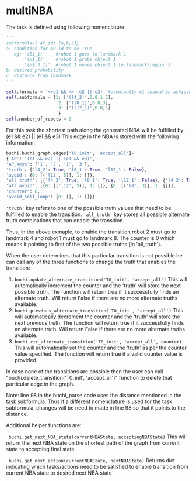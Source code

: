 # multiNBA

The task is defined using following nomenclature:

```python
'''
subformula={ AP_id: [a,b,c]}
a: condition for AP_id to be True
   eg: '(l1_1)'    #robot 1 goes to landmark 1
       '(m1_1)'    #robot 1 grabs object 1  
       '(m1r3_1)'  #robot 1 moves object 1 to landmark/region 3      
b: desired probability
c: distance from landmark
'''

self.formula = '<>e1 && <> (e2 || e3)' #eventually e1 should be achieved and eventually e2 or e3 should be achieved
self.subformula = {1: ['(l4_2)',0.8,1.5],
                    2: ['(l8_1)',0.8,3], 
                    3: ['(l12_1)',0.8,5]
                    }
self.number_of_robots = 2
```

For this task the shortest path along the generated NBA will be fulfilled by (e1 && e2) || (e1 && e3)
This edge in the NBA is stored with the following information:
```python
buchi.buchi_graph.edges['T0_init', 'accept_all']= 
{'AP': '(e1 && e2) || (e1 && e3)', 
'AP_keys': ['1', '2', '1', '3'], 
'truth': {'l4_2': True, 'l8_1': True, 'l12_1': False}, 
'avoid': {0: [('l12', 5)], 1: []},
'all_truth': [{'l4_2': True, 'l8_1': True, 'l12_1': False}, {'l4_2': True, 'l12_1': True, 'l8_1': False}], 
'all_avoid': [{0: [('l12', 5)], 1: []}, {0: [('l8', 3)], 1: []}], 
'counter': 0, 
'avoid_self_loop': {0: [], 1: []}} 
```
```'truth'``` key refers to one of the possible truth values that need to be fulfilled to enable the transition.
```'all_truth'``` key stores all possible alternate truth combinations that can enable the transition.

Thus, in the above exmaple, to enable the transition robot 2 must go to landmark 4 and robot 1 must go to landmark 8. The counter is 0 which means it pointing to first of the two possible truths (in 'all_truth'). 

When the user determines that this particular transition is not possible he can call any of the three functions to change the truth that enables the transition:
1)  ```buchi.update_alternate_transition('T0_init', 'accept_all')```
        This will automatically increment the counter and the 'truth' will store the next possible truth. The function will return true if it successfully finds an alternate truth. Will return False if there are no more alternate truths available.
2) ```buchi.previous_alternate_transition('T0_init', 'accept_all')```
        This will automatically decrement the counter and the 'truth' will store the next previous truth. The function will return true if it successfully finds an alternate truth. Will return False if there are no more alternate truths available.
3) ```buchi.ctr_alternate_transition('T0_init', 'accept_all', counter)```
        This will automatically set the counter and the 'truth' as per the counter value specified. The function will return true if a valid counter value is provided.

In case none of the transitions are possible then the user can call "buchi.delete_transition('T0_init', 'accept_all')" function to delete that particular edge in the graph. 


Note:  line 98 in the buchi_parse code uses the distance mentioned in the task subformula. Thus if a different nomenclature is used for the task subformula, changes will be need to made in line 98 so that it points to the distance.

Additional helper functions are:

``` buchi.get_next_NBA_state(currentNBAState, acceptingNBAState)```
      This will return the next NBA state on the shortest path of the graph from current state to accepting final state.
      
``` buchi.get_next_action(currentNBAState, nextNBAState)```
      Returns dict indicating which tasks/actions need to be satisfied to enable transition from current NBA state to desired next NBA state

